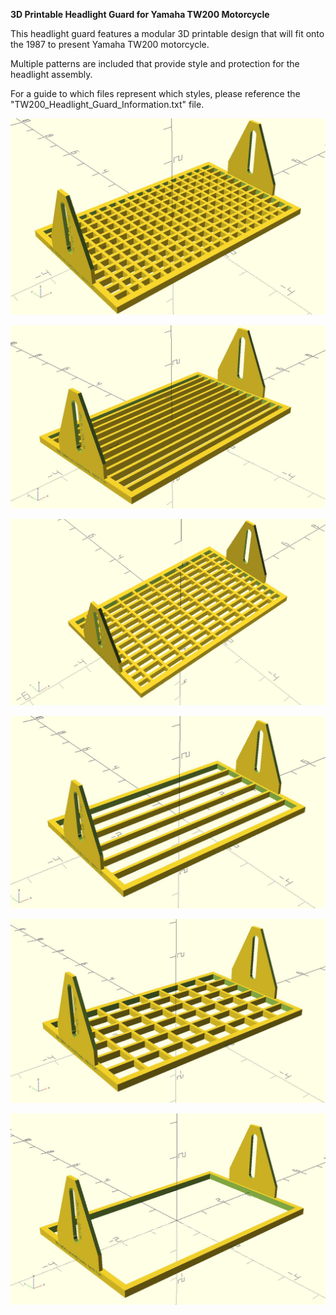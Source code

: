 **3D Printable Headlight Guard for Yamaha TW200 Motorcycle**

This headlight guard features a modular 3D printable design that will fit onto the 1987 to present Yamaha TW200 motorcycle.

Multiple patterns are included that provide style and protection for the headlight assembly.

For a guide to which files represent which styles, please reference the "TW200_Headlight_Guard_Information.txt" file.

![TW200 Headlight Guard](TW200_Headlight_Guard_001.jpg?raw=true "Headlight Guard for Yamaha TW200")

![TW200 Headlight Guard](TW200_Headlight_Guard_002.jpg?raw=true "Headlight Guard for Yamaha TW200")

![TW200 Headlight Guard](TW200_Headlight_Guard_003.jpg?raw=true "Headlight Guard for Yamaha TW200")

![TW200 Headlight Guard](TW200_Headlight_Guard_004.jpg?raw=true "Headlight Guard for Yamaha TW200")

![TW200 Headlight Guard](TW200_Headlight_Guard_005.jpg?raw=true "Headlight Guard for Yamaha TW200")

![TW200 Headlight Guard](TW200_Headlight_Guard_000.jpg?raw=true "Headlight Guard for Yamaha TW200")
